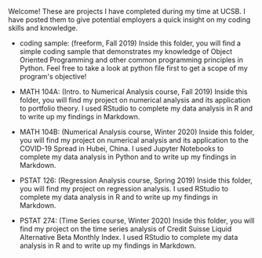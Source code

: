 Welcome! These are projects I have completed during my time at UCSB. I have posted them to give potential employers a quick insight on my coding skills and knowledge. 

- coding sample: (freeform, Fall 2019) Inside this folder, you will find a simple coding sample that demonstrates my knowledge of Object Oriented Programming and other common programming principles in Python. Feel free to take a look at python file first to get a scope of my program's objective! 

- MATH 104A: (Intro. to Numerical Analysis course, Fall 2019) Inside this folder, you will find my project on numerical analysis and its application to portfolio theory. I used RStudio to complete my data analysis in R and to write up my findings in Markdown. 

- MATH 104B: (Numerical Analysis course, Winter 2020) Inside this folder, you will find my project on numerical analysis and its application to the COVID-19 Spread in Hubei, China. I used Jupyter Notebooks to complete my data analysis in Python and to write up my findings in Markdown. 

- PSTAT 126: (Regression Analysis course, Spring 2019) Inside this folder, you will find my project on regression analysis. I used RStudio to complete my data analysis in R and to write up my findings in Markdown.

- PSTAT 274: (Time Series course, Winter 2020) Inside this folder, you will find my project on the time series analysis of Credit Suisse Liquid Alternative Beta Monthly Index. I used RStudio to complete my data analysis in R and to write up my findings in Markdown. 


